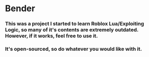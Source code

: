 # Bender
### This was a project I started to learn Roblox Lua/Exploiting Logic, so many of it's contents are extremely outdated. However, if it works, feel free to use it.
### It's open-sourced, so do whatever you would like with it.
